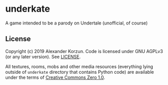 # underkate
A game intended to be a parody on Undertale (unofficial, of course)

## License
Copyright (c) 2019 Alexander Korzun.
Code is licensed under GNU AGPLv3 (or any later version). See
[LICENSE](https://github.com/kodo-pp/underkate/LICENSE).

All textures, rooms, mobs and other media resources (everything lying outside of
`underkate` directory that contains Python code) are available under the
terms of [Creative Commons Zero 1.0](https://github.com/kodo-pp/underkate/COPYING.media).
